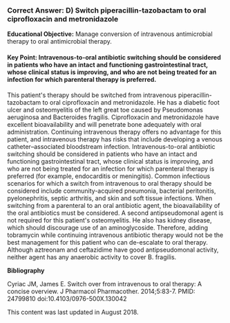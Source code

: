 
### Correct Answer: D) Switch piperacillin-tazobactam to oral ciprofloxacin and metronidazole 

**Educational Objective:** Manage conversion of intravenous antimicrobial therapy to oral antimicrobial therapy.

#### **Key Point:** Intravenous-to-oral antibiotic switching should be considered in patients who have an intact and functioning gastrointestinal tract, whose clinical status is improving, and who are not being treated for an infection for which parenteral therapy is preferred.

This patient's therapy should be switched from intravenous piperacillin-tazobactam to oral ciprofloxacin and metronidazole. He has a diabetic foot ulcer and osteomyelitis of the left great toe caused by Pseudomonas aeruginosa and Bacteroides fragilis. Ciprofloxacin and metronidazole have excellent bioavailability and will penetrate bone adequately with oral administration. Continuing intravenous therapy offers no advantage for this patient, and intravenous therapy has risks that include developing a venous catheter–associated bloodstream infection. Intravenous-to-oral antibiotic switching should be considered in patients who have an intact and functioning gastrointestinal tract, whose clinical status is improving, and who are not being treated for an infection for which parenteral therapy is preferred (for example, endocarditis or meningitis). Common infectious scenarios for which a switch from intravenous to oral therapy should be considered include community-acquired pneumonia, bacterial peritonitis, pyelonephritis, septic arthritis, and skin and soft tissue infections. When switching from a parenteral to an oral antibiotic agent, the bioavailability of the oral antibiotics must be considered.
A second antipseudomonal agent is not required for this patient's osteomyelitis. He also has kidney disease, which should discourage use of an aminoglycoside. Therefore, adding tobramycin while continuing intravenous antibiotic therapy would not be the best management for this patient who can de-escalate to oral therapy.
Although aztreonam and ceftazidime have good antipseudomonal activity, neither agent has any anaerobic activity to cover B. fragilis.

**Bibliography**

Cyriac JM, James E. Switch over from intravenous to oral therapy: A concise overview. J Pharmacol Pharmacother. 2014;5:83-7. PMID: 24799810 doi:10.4103/0976-500X.130042

This content was last updated in August 2018.